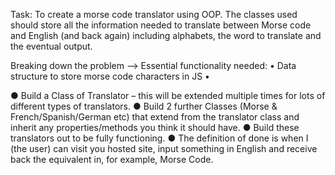 Task:
To create a morse code translator using OOP.
The classes used should store all the information needed to translate between Morse code and English (and back again) including alphabets, the word to translate and the eventual output.

Breaking down the problem --> Essential functionality needed:
• Data structure to store morse code characters in JS 
• 


● Build a Class of Translator – this will be extended multiple times for lots of different types of translators.
● Build 2 further Classes (Morse & French/Spanish/German etc) that extend from the translator class and inherit any properties/methods you think it should have.
● Build these translators out to be fully functioning.
● The definition of done is when I (the user) can visit you hosted site, input something in English and receive back the equivalent in, for example, Morse Code.